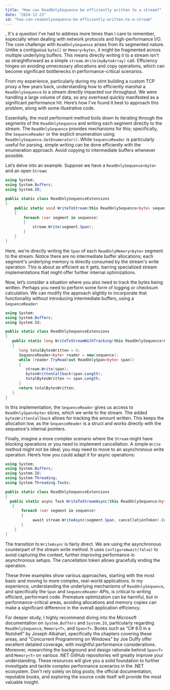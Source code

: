 ```yaml
---
title: "How can ReadOnlySequence be efficiently written to a stream?"
date: "2024-12-23"
id: "how-can-readonlysequence-be-efficiently-written-to-a-stream"
---
```


,  It's a question I've had to address more times than I care to remember, especially when dealing with network protocols and high-performance I/O. The core challenge with `ReadOnlySequence` arises from its segmented nature. Unlike a contiguous `byte[]` or `Memory<byte>`, it might be fragmented across multiple underlying buffers. This means directly writing it to a stream isn't as straightforward as a simple `stream.Write(myByteArray)` call. Efficiency hinges on avoiding unnecessary allocations and copy operations, which can become significant bottlenecks in performance-critical scenarios.

From my experience, particularly during my stint building a custom TCP proxy a few years back, understanding how to efficiently marshal a `ReadOnlySequence` to a stream directly impacted our throughput. We were handling a large volume of data, so any overhead quickly manifested as a significant performance hit. Here’s how I've found it best to approach this problem, along with some illustrative code.

Essentially, the most performant method boils down to iterating through the segments of the `ReadOnlySequence` and writing each segment directly to the stream. The `ReadOnlySequence` provides mechanisms for this; specifically, the `SequenceReader` or the explicit enumeration using `ReadOnlySequence.GetEnumerator()`. While `SequenceReader` is particularly useful for parsing, simple writing can be done efficiently with the enumeration approach. Avoid copying to intermediate buffers whenever possible.

Let’s delve into an example. Suppose we have a `ReadOnlySequence<byte>` and an open `Stream`:

```csharp
using System;
using System.Buffers;
using System.IO;

public static class ReadOnlySequenceExtensions
{
    public static void WriteToStream(this ReadOnlySequence<byte> sequence, Stream stream)
    {
        foreach (var segment in sequence)
        {
            stream.Write(segment.Span);
        }
    }
}
```

Here, we're directly writing the `Span` of each `ReadOnlyMemory<byte>` segment to the stream. Notice there are no intermediate buffer allocations; each segment's underlying memory is directly consumed by the stream's write operation. This is about as efficient as it gets, barring specialized stream implementations that might offer further internal optimizations.

Now, let’s consider a situation where you also need to track the bytes being written. Perhaps you need to perform some form of logging or checksum calculation. We can modify the approach slightly to incorporate that functionality without introducing intermediate buffers, using a `SequenceReader`:

```csharp
using System;
using System.Buffers;
using System.IO;

public static class ReadOnlySequenceExtensions
{
   public static long WriteToStreamWithTracking(this ReadOnlySequence<byte> sequence, Stream stream, Action<int> bytesWrittenCallback)
   {
      long totalBytesWritten = 0;
      SequenceReader<byte> reader = new(sequence);
      while (reader.TryRead(out ReadOnlySpan<byte> span))
      {
         stream.Write(span);
         bytesWrittenCallback(span.Length);
         totalBytesWritten += span.Length;
      }
      return totalBytesWritten;
   }
}

```

In this implementation, the `SequenceReader` gives us access to `ReadOnlySpan<byte>` slices, which we write to the stream. The added `bytesWrittenCallback` allows for tracking the amount written. This keeps the allocation low, as the `SequenceReader` is a struct and works directly with the sequence's internal pointers.

Finally, imagine a more complex scenario where the `Stream` might have blocking operations or you need to implement cancellation. A simple `Write` method might not be ideal; you may need to move to an asynchronous write operation. Here’s how you could adapt it for async operations:

```csharp
using System;
using System.Buffers;
using System.IO;
using System.Threading;
using System.Threading.Tasks;

public static class ReadOnlySequenceExtensions
{
  public static async Task WriteToStreamAsync(this ReadOnlySequence<byte> sequence, Stream stream, CancellationToken cancellationToken = default)
   {
       foreach (var segment in sequence)
       {
            await stream.WriteAsync(segment.Span, cancellationToken).ConfigureAwait(false);
       }
    }
}
```
The transition to `WriteAsync` is fairly direct. We are using the asynchronous counterpart of the stream write method. It uses `ConfigureAwait(false)` to avoid capturing the context, further improving performance in asynchronous setups. The cancellation token allows gracefully ending the operation.

These three examples show various approaches, starting with the most basic and moving to more complex, real-world applications. In my experience, understanding the underlying mechanisms of `ReadOnlySequence`, and specifically the `Span` and `SequenceReader` APIs, is critical to writing efficient, performant code. Premature optimization can be harmful, but in performance-critical areas, avoiding allocations and memory copies can make a significant difference in the overall application efficiency.

For deeper study, I highly recommend diving into the Microsoft documentation on `System.Buffers` and `System.IO`, particularly regarding `ReadOnlySequence`, `Memory<T>`, and `Span<T>`. Books such as “C# 8.0 in a Nutshell” by Joseph Albahari, specifically the chapters covering these areas, and "Concurrent Programming on Windows" by Joe Duffy offer excellent detailed coverage, with insightful performance considerations. Moreover, researching the background and design rationale behind `Span<T>` and `Memory<T>` on various .NET GitHub repositories will greatly improve your understanding. These resources will give you a solid foundation to further investigate and tackle complex performance scenarios in the .NET ecosystem. Don't rely solely on blog posts; the official documentation, reputable books, and exploring the source code itself will provide the most valuable insight.
